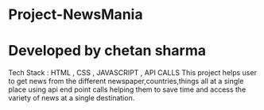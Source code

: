 # Project-NewsMania
# Developed by chetan sharma
Tech Stack : HTML , CSS , JAVASCRIPT , API CALLS
This project helps user to get news from the different newspaper,countries,things all at a single place using api end point calls helping them to save time and access the variety of news at a single destination.

